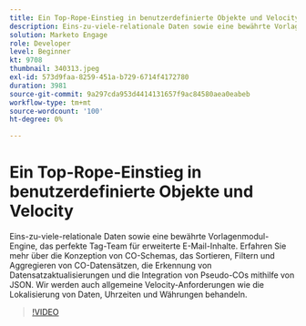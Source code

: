 ```yaml
---
title: Ein Top-Rope-Einstieg in benutzerdefinierte Objekte und Velocity
description: Eins-zu-viele-relationale Daten sowie eine bewährte Vorlagenmodul - das perfekte Tag-Team für erweiterte E-Mail-Inhalte. Erfahren Sie mehr über die Konzeption von CO-Schemas - Sortieren, Filtern und Aggregieren von CO-Datensätzen, Erkennen von Datensatzaktualisierungen und Integrieren von Pseudo-COs mithilfe von JSON.
solution: Marketo Engage
role: Developer
level: Beginner
kt: 9708
thumbnail: 340313.jpeg
exl-id: 573d9faa-8259-451a-b729-6714f4172780
duration: 3981
source-git-commit: 9a297cda953d4414131657f9ac84580aea0eabeb
workflow-type: tm+mt
source-wordcount: '100'
ht-degree: 0%

---
```


# Ein Top-Rope-Einstieg in benutzerdefinierte Objekte und Velocity

Eins-zu-viele-relationale Daten sowie eine bewährte Vorlagenmodul-Engine, das perfekte Tag-Team für erweiterte E-Mail-Inhalte. Erfahren Sie mehr über die Konzeption von CO-Schemas, das Sortieren, Filtern und Aggregieren von CO-Datensätzen, die Erkennung von Datensatzaktualisierungen und die Integration von Pseudo-COs mithilfe von JSON. Wir werden auch allgemeine Velocity-Anforderungen wie die Lokalisierung von Daten, Uhrzeiten und Währungen behandeln.

>[!VIDEO](https://video.tv.adobe.com/v/340313/?quality=12&learn=on)
